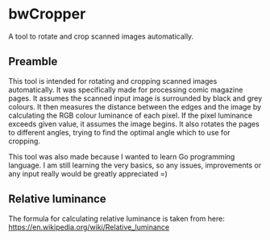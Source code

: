 # bwCropper

A tool to rotate and crop scanned images automatically.


## Preamble
This tool is intended for rotating and cropping scanned images automatically.
It was specifically made for processing comic magazine pages. It assumes the
scanned input image is surrounded by black and grey colours. It then measures
the distance between the edges and the image by calculating the RGB colour
luminance of each pixel. If the pixel luminance exceeds given value, it assumes
the image begins. It also rotates the pages to different angles, trying to find
the optimal angle which to use for cropping.

This tool was also made because I wanted to learn Go programming language. I am
still learning the very basics, so any issues, improvements or any input really
would be greatly appreciated =)


## Relative luminance
The formula for calculating relative luminance is taken from here:
https://en.wikipedia.org/wiki/Relative_luminance
